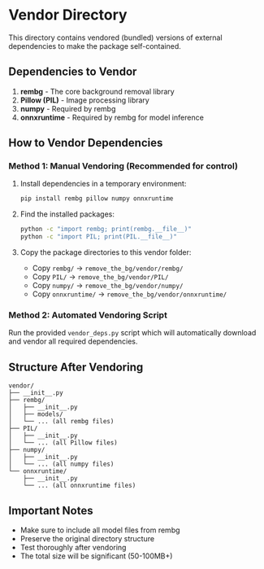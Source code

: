 # Vendor Directory

This directory contains vendored (bundled) versions of external dependencies to make the package self-contained.

## Dependencies to Vendor

1. **rembg** - The core background removal library
2. **Pillow (PIL)** - Image processing library
3. **numpy** - Required by rembg
4. **onnxruntime** - Required by rembg for model inference

## How to Vendor Dependencies

### Method 1: Manual Vendoring (Recommended for control)

1. Install dependencies in a temporary environment:
   ```bash
   pip install rembg pillow numpy onnxruntime
   ```

2. Find the installed packages:
   ```bash
   python -c "import rembg; print(rembg.__file__)"
   python -c "import PIL; print(PIL.__file__)"
   ```

3. Copy the package directories to this vendor folder:
   - Copy `rembg/` → `remove_the_bg/vendor/rembg/`
   - Copy `PIL/` → `remove_the_bg/vendor/PIL/`
   - Copy `numpy/` → `remove_the_bg/vendor/numpy/`
   - Copy `onnxruntime/` → `remove_the_bg/vendor/onnxruntime/`

### Method 2: Automated Vendoring Script

Run the provided `vendor_deps.py` script which will automatically download and vendor all required dependencies.

## Structure After Vendoring

```
vendor/
├── __init__.py
├── rembg/
│   ├── __init__.py
│   ├── models/
│   └── ... (all rembg files)
├── PIL/
│   ├── __init__.py
│   └── ... (all Pillow files)
├── numpy/
│   ├── __init__.py
│   └── ... (all numpy files)
└── onnxruntime/
    ├── __init__.py
    └── ... (all onnxruntime files)
```

## Important Notes

- Make sure to include all model files from rembg
- Preserve the original directory structure
- Test thoroughly after vendoring
- The total size will be significant (50-100MB+)

